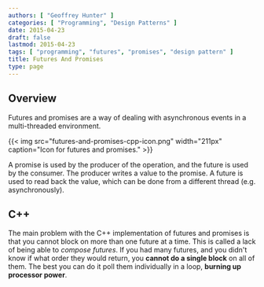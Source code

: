 ```yaml
---
authors: [ "Geoffrey Hunter" ]
categories: [ "Programming", "Design Patterns" ]
date: 2015-04-23
draft: false
lastmod: 2015-04-23
tags: [ "programming", "futures", "promises", "design pattern" ]
title: Futures And Promises
type: page
---
```


## Overview

Futures and promises are a way of dealing with asynchronous events in a multi-threaded environment.

{{< img src="futures-and-promises-cpp-icon.png" width="211px" caption="Icon for futures and promises." >}}

A promise is used by the producer of the operation, and the future is used by the consumer. The producer writes a value to the promise. A future is used to read back the value, which can be done from a different thread (e.g. asynchronously).

## C++

The main problem with the C++ implementation of futures and promises is that you cannot block on more than one future at a time. This is called a lack of being able to <i>compose futures</i>. If you had many futures, and you didn't know if what order they would return, you <b>cannot do a single block</b> on all of them. The best you can do it poll them individually in a loop, <b>burning up processor power</b>.
